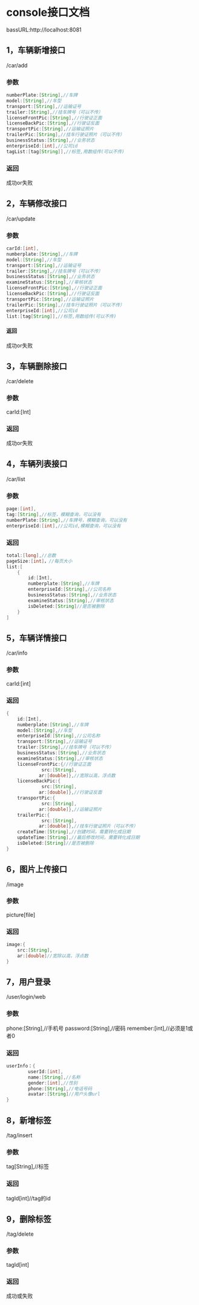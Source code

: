 # console接口文档

bassURL:http://localhost:8081

## 1，车辆新增接口

/car/add

### 参数

```java
numberPlate:[String],//车牌
model:[String],//车型
transport:[String],//运输证号
trailer:[String],//挂车牌号（可以不传）
licenseFrontPic:[String],//行驶证正面
licenseBackPic:[String],//行驶证反面
transportPic:[String],//运输证照片
trailerPic:[String],//挂车行驶证照片（可以不传）
businessStatus:[String],//业务状态
enterpriseId:[int],//公司id
tagList:[tag[String]],//标签,用数组传(可以不传)
```



### 返回

成功or失败

## 2，车辆修改接口

/car/update

### 参数

```java
carId:[int],
numberplate:[String],//车牌
model:[String],//车型
transport:[String],//运输证号
trailer:[String],//挂车牌号（可以不传）
businessStatus:[String],//业务状态
examineStatus:[String],//审核状态
licenseFrontPic:[String],//行驶证正面
licenseBackPic:[String],//行驶证反面
transportPic:[String],//运输证照片
trailerPic:[String],//挂车行驶证照片（可以不传）
enterpriseId:[int],//公司id
list:[tag[String]],//标签,用数组传(可以不传)
```



#### 返回

成功or失败

## 3，车辆删除接口

/car/delete

### 参数

carId:[Int]

### 返回

成功or失败

## 4，车辆列表接口

/car/list

### 参数

```java
page:[int],
tag:[String],//标签，模糊查询，可以没有
numberPlate:[String],//车牌号，模糊查询，可以没有
enterpriseId:[int],//公司id,模糊查询，可以没有
```



### 返回

```java
total:[long],//总数
pageSize:[int]，//每页大小
list:[
    {
		id:[Int],
		numberplate:[String],//车牌
		enterpriseId:[String],//公司名称
		businessStatus:[String],//业务状态
		examineStatus:[String],//审核状态
		isDeleted:[String]//是否被删除
    }
]
```

## 5，车辆详情接口

/car/info

### 参数

carId:[int]

### 返回

```java
{
	id:[Int],
	numberplate:[String],//车牌
	model:[String],//车型
	enterpriseId:[String],//公司名称
	transport:[String],//运输证号
	trailer:[String],//挂车牌号（可以不传）
	businessStatus:[String],//业务状态
	examineStatus:[String],//审核状态
	licenseFrontPic:{//行驶证正面
             src:[String],
    		ar:[double]},//宽除以高，浮点数
	licenseBackPic:{
             src:[String],
    		ar:[double]},//行驶证反面
	transportPic:{
             src:[String],
    		ar:[double]},//运输证照片
	trailerPic:{
             src:[String],
    		ar:[double]},//挂车行驶证照片（可以不传）
	createTime:[String],//创建时间，需要转化成日期
	updateTime:[String],//最后修改时间，需要转化成日期
	isDeleted:[String]//是否被删除
}
```

## 6，图片上传接口

/image

### 参数

picture[file]

### 返回

```java
image:{
    src:[String],
    ar:[double]//宽除以高，浮点数
}
```



## 7，用户登录

/user/login/web

### 参数

phone:[String],//手机号
password:[String],//密码
remember:[int],//必须是1或者0

### 返回

```java
userInfo：{
		userId:[int],
		name:[String],//名称
		gender:[int],//性别
		phone:[String],//电话号码
		avatar:[String]//用户头像url
}
```

## 8，新增标签

/tag/insert

### 参数

tag[String],//标签

### 返回

tagId[int]//tag的id

## 9，删除标签

/tag/delete

### 参数

tagId[int]

### 返回

成功或失败
